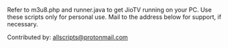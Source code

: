
Refer to m3u8.php and runner.java to get JioTV running on your PC.
Use these scripts only for personal use. Mail to the address below for support, if necessary.

Contributed by: allscripts@protonmail.com

